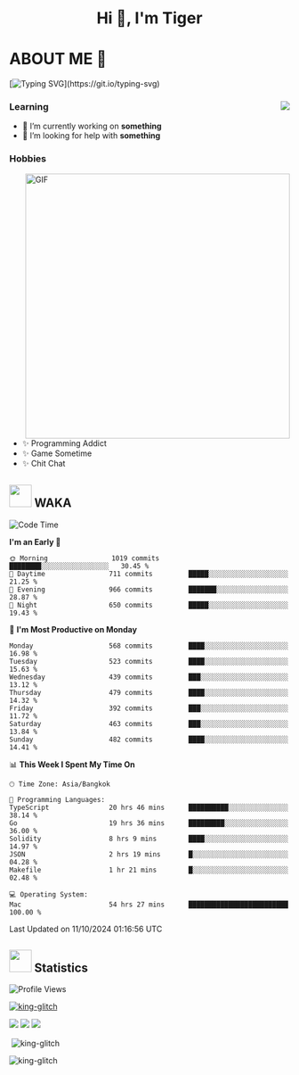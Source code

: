<h1 align="center">Hi 👋, I'm Tiger</h1>




# ABOUT ME 💬

[![Typing SVG](https://readme-typing-svg.herokuapp.com?color=22F771&vCenter=true&lines=A+perssionate+developer+from+nowhere.)](https://git.io/typing-svg)

<div>
 <img align="right" src="https://spotify-github-profile.vercel.app/api/view?uid=12129734423&cover_image=false&theme=default&bar_color=22d016&bar_color_cover=true" />
 <h3>Learning</h3>
 
 <ul>
  <li>🔭 I’m currently working on <b>something</b></li>
  <li>🤝 I’m looking for help with <b>something</b></li>
 </ul>
 
</div>
<div>
 <h3>Hobbies</h3>
 <img align="right" height="475px"  alt="GIF" src="https://i.pinimg.com/originals/1f/b7/db/1fb7dbee557e5ed509f7517da8a84d58.gif" />
 <ul>
  <li>✨ Programming Addict</li>
  <li>✨ Game Sometime</li>
  <li>✨ Chit Chat</li>
 </ul>
 
</div>



## <img height="40" src="https://raw.githubusercontent.com/innng/innng/master/assets/kyubey.gif"/> WAKA

<!--START_SECTION:waka-->
![Code Time](http://img.shields.io/badge/Code%20Time-2%2C570%20hrs%2042%20mins-blue)

**I'm an Early 🐤** 

```text
🌞 Morning                1019 commits        ████████░░░░░░░░░░░░░░░░░   30.45 % 
🌆 Daytime                711 commits         █████░░░░░░░░░░░░░░░░░░░░   21.25 % 
🌃 Evening                966 commits         ███████░░░░░░░░░░░░░░░░░░   28.87 % 
🌙 Night                  650 commits         █████░░░░░░░░░░░░░░░░░░░░   19.43 % 
```
📅 **I'm Most Productive on Monday** 

```text
Monday                   568 commits         ████░░░░░░░░░░░░░░░░░░░░░   16.98 % 
Tuesday                  523 commits         ████░░░░░░░░░░░░░░░░░░░░░   15.63 % 
Wednesday                439 commits         ███░░░░░░░░░░░░░░░░░░░░░░   13.12 % 
Thursday                 479 commits         ████░░░░░░░░░░░░░░░░░░░░░   14.32 % 
Friday                   392 commits         ███░░░░░░░░░░░░░░░░░░░░░░   11.72 % 
Saturday                 463 commits         ███░░░░░░░░░░░░░░░░░░░░░░   13.84 % 
Sunday                   482 commits         ████░░░░░░░░░░░░░░░░░░░░░   14.41 % 
```


📊 **This Week I Spent My Time On** 

```text
🕑︎ Time Zone: Asia/Bangkok

💬 Programming Languages: 
TypeScript               20 hrs 46 mins      ██████████░░░░░░░░░░░░░░░   38.14 % 
Go                       19 hrs 36 mins      █████████░░░░░░░░░░░░░░░░   36.00 % 
Solidity                 8 hrs 9 mins        ████░░░░░░░░░░░░░░░░░░░░░   14.97 % 
JSON                     2 hrs 19 mins       █░░░░░░░░░░░░░░░░░░░░░░░░   04.28 % 
Makefile                 1 hr 21 mins        █░░░░░░░░░░░░░░░░░░░░░░░░   02.48 % 

💻 Operating System: 
Mac                      54 hrs 27 mins      █████████████████████████   100.00 % 
```


 Last Updated on 11/10/2024 01:16:56 UTC
<!--END_SECTION:waka-->
## <img height="40" src="https://raw.githubusercontent.com/innng/innng/master/assets/kyubey.gif"/> Statistics
![Profile Views](https://komarev.com/ghpvc/?username=king-glitch)  

<p align="left"> 
 <a href="https://github.com/ryo-ma/github-profile-trophy">
  <img src="https://github-profile-trophy.vercel.app/?username=king-glitch&theme=dracula" alt="king-glitch" />
 </a> </p>

![](https://github-profile-summary-cards.vercel.app/api/cards/profile-details?username=king-glitch&theme=dracula)
![](https://github-profile-summary-cards.vercel.app/api/cards/stats?username=king-glitch&theme=dracula) 
![](https://github-profile-summary-cards.vercel.app/api/cards/productive-time?username=king-glitch&theme=dracula)


<p>&nbsp;<img align="center" src="https://github-readme-stats.vercel.app/api?username=king-glitch&theme=dracula" alt="king-glitch" /></p>

<p><img align="center" src="https://github-readme-streak-stats.herokuapp.com/?user=king-glitch&theme=dracula" alt="king-glitch" /></p>
